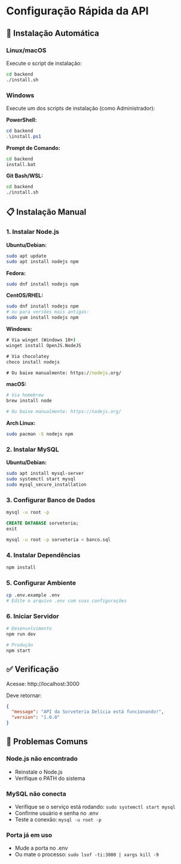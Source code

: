 # Configuração Rápida da API

## 🚀 Instalação Automática

### Linux/macOS
Execute o script de instalação:

```bash
cd backend
./install.sh
```

### Windows
Execute um dos scripts de instalação (como Administrador):

**PowerShell:**
```powershell
cd backend
.\install.ps1
```

**Prompt de Comando:**
```cmd
cd backend
install.bat
```

**Git Bash/WSL:**
```bash
cd backend
./install.sh
```

## 📋 Instalação Manual

### 1. Instalar Node.js

**Ubuntu/Debian:**
```bash
sudo apt update
sudo apt install nodejs npm
```

**Fedora:**
```bash
sudo dnf install nodejs npm
```

**CentOS/RHEL:**
```bash
sudo dnf install nodejs npm
# ou para versões mais antigas:
sudo yum install nodejs npm
```

**Windows:**
```cmd
# Via winget (Windows 10+)
winget install OpenJS.NodeJS

# Via chocolatey
choco install nodejs

# Ou baixe manualmente: https://nodejs.org/
```

**macOS:**
```bash
# Via homebrew
brew install node

# Ou baixe manualmente: https://nodejs.org/
```

**Arch Linux:**
```bash
sudo pacman -S nodejs npm
```

### 2. Instalar MySQL

**Ubuntu/Debian:**
```bash
sudo apt install mysql-server
sudo systemctl start mysql
sudo mysql_secure_installation
```

### 3. Configurar Banco de Dados

```bash
mysql -u root -p
```

```sql
CREATE DATABASE sorveteria;
exit
```

```bash
mysql -u root -p sorveteria < banco.sql
```

### 4. Instalar Dependências

```bash
npm install
```

### 5. Configurar Ambiente

```bash
cp .env.example .env
# Edite o arquivo .env com suas configurações
```

### 6. Iniciar Servidor

```bash
# Desenvolvimento
npm run dev

# Produção
npm start
```

## ✅ Verificação

Acesse: http://localhost:3000

Deve retornar:
```json
{
  "message": "API da Sorveteria Delícia está funcionando!",
  "version": "1.0.0"
}
```

## 🐛 Problemas Comuns

### Node.js não encontrado
- Reinstale o Node.js
- Verifique o PATH do sistema

### MySQL não conecta
- Verifique se o serviço está rodando: `sudo systemctl start mysql`
- Confirme usuário e senha no .env
- Teste a conexão: `mysql -u root -p`

### Porta já em uso
- Mude a porta no .env
- Ou mate o processo: `sudo lsof -ti:3000 | xargs kill -9`